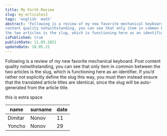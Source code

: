 ```yaml
---
title: My Forth Review
slug: my-articalei3
tags: 'english  math'
abstract: 'Following is a review of my new favorite mechanical keyboard. Post
content quality notwithstanding, you can see that only item in common between
the two articles is the slug, which is functioning here as an identifier.'
isPublished: true
publishDate: 11.05.2021
updateDate: 10.05.21
---
```


Following is a review of my new favorite mechanical keyboard.  Post content
quality notwithstanding, you can see that only item in common between the two
articles is the slug, which is functioning here as an identifier. If you’d
rather not explicitly define the slug this way, you must then instead ensure
that the translated article titles are identical, since the slug will be
auto-generated from the article title.

this is extra space

name | surname | date
---|---|---
Dimitar | Nonov | 11
Yoncho | Nonov | 29
